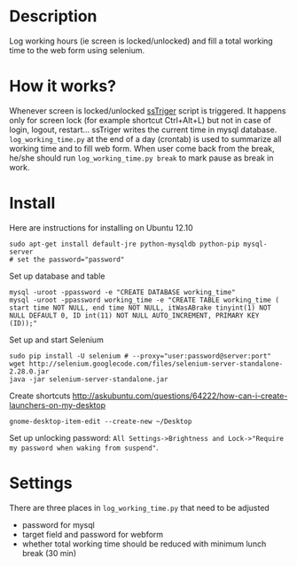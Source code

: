 Description
================

Log working hours (ie screen is locked/unlocked) and fill a total working time to the web form using selenium.

How it works?
================

Whenever screen is locked/unlocked [ssTriger](http://blog.troyastle.com/2011/06/run-scripts-when-gnome-screensaver.html) script is triggered.
It happens only for screen lock (for example shortcut Ctrl+Alt+L) but not in case of login, logout, restart... 
ssTriger writes the current time in mysql database. 
`log_working_time.py` at the end of a day (crontab) is used to summarize all working time and to fill web form.
When user come back from the break, he/she should run `log_working_time.py break` to mark pause as break in work.

Install
================
Here are instructions for installing on Ubuntu 12.10

    sudo apt-get install default-jre python-mysqldb python-pip mysql-server
    # set the password="password"
    
Set up database and table

    mysql -uroot -ppassword -e "CREATE DATABASE working_time"
    mysql -uroot -ppassword working_time -e "CREATE TABLE working_time ( start time NOT NULL, end time NOT NULL, itWasABrake tinyint(1) NOT NULL DEFAULT 0, ID int(11) NOT NULL AUTO_INCREMENT, PRIMARY KEY (ID));"
    
Set up and start Selenium

    sudo pip install -U selenium # --proxy="user:password@server:port"
    wget http://selenium.googlecode.com/files/selenium-server-standalone-2.28.0.jar 
    java -jar selenium-server-standalone.jar

Create shortcuts http://askubuntu.com/questions/64222/how-can-i-create-launchers-on-my-desktop

    gnome-desktop-item-edit --create-new ~/Desktop
    
Set up unlocking password: `All Settings->Brightness and Lock->"Require my password when waking from suspend"`. 

Settings
================
There are three places in `log_working_time.py` that need to be adjusted
* password for mysql
* target field and password for webform
* whether total working time should be reduced with minimum lunch break (30 min)

